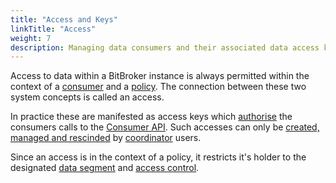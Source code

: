 ```yaml
---
title: "Access and Keys"
linkTitle: "Access"
weight: 7
description: Managing data consumers and their associated data access keys
---
```


Access to data within a BitBroker instance is always permitted within the context of a [consumer](/docs/concepts/users/#consumers) and a [policy](/docs/concepts/policy/). The connection between these two system concepts is called an access.

In practice these are manifested as access keys which [authorise](/docs/api-principles/authorisation/) the consumers calls to the [Consumer API](/docs/consumer/). Such accesses can only be [created, managed and rescinded](/docs/coordinator/access/) by [coordinator](/docs/concepts/users/#coordinators) users.

Since an access is in the context of a policy, it restricts it's holder to the designated [data segment](/docs/concepts/policy/#data-segment) and [access control](/docs/concepts/policy/#access-control).
